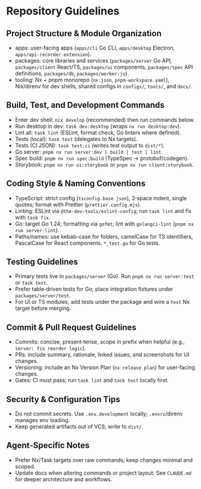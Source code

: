 # Repository Guidelines

## Project Structure & Module Organization
- apps: user-facing apps (`apps/cli` Go CLI, `apps/desktop` Electron, `apps/api-recorder-extension`).
- packages: core libraries and services (`packages/server` Go API, `packages/client` React/TS, `packages/ui` components, `packages/spec` API definitions, `packages/db`, `packages/worker-js`).
- tooling: Nx + pnpm monorepo (`nx.json`, `pnpm-workspace.yaml`), Nix/direnv for dev shells, shared configs in `configs/`, `tools/`, and `docs/`.

## Build, Test, and Development Commands
- Enter dev shell: `nix develop` (recommended) then run commands below.
- Run desktop in dev: `task dev:desktop` (wraps `nx run desktop:dev`).
- Lint all: `task lint` (ESLint, format check, Go linters where defined).
- Tests (local): `task test` (delegates to Nx targets).
- Tests (CI JSON): `task test:ci` (writes test output to `dist/*`).
- Go server: `pnpm nx run server:dev | build | test | lint`.
- Spec build: `pnpm nx run spec:build` (TypeSpec → protobuf/codegen).
- Storybook: `pnpm nx run ui:storybook` or `pnpm nx run client:storybook`.

## Coding Style & Naming Conventions
- TypeScript: strict config (`tsconfig.base.json`), 2‑space indent, single quotes; format with Prettier (`prettier.config.mjs`).
- Linting: ESLint via `@the-dev-tools/eslint-config`; run `task lint` and fix with `task fix`.
- Go: target Go 1.24; formatting via `gofmt`; lint with `golangci-lint` (`pnpm nx run server:lint`).
- Paths/names: use kebab-case for folders, camelCase for TS identifiers, PascalCase for React components, `*_test.go` for Go tests.

## Testing Guidelines
- Primary tests live in `packages/server` (Go). Run `pnpm nx run server:test` or `task test`.
- Prefer table‑driven tests for Go; place integration fixtures under `packages/server/test`.
- For UI or TS modules, add tests under the package and wire a `test` Nx target before merging.

## Commit & Pull Request Guidelines
- Commits: concise, present‑tense, scope in prefix when helpful (e.g., `server: fix reorder logic`).
- PRs: include summary, rationale, linked issues, and screenshots for UI changes.
- Versioning: include an Nx Version Plan (`nx release plan`) for user‑facing changes.
- Gates: CI must pass; run `task lint` and `task test` locally first.

## Security & Configuration Tips
- Do not commit secrets. Use `.env.development` locally; `.envrc`/direnv manages env loading.
- Keep generated artifacts out of VCS; write to `dist/`.

## Agent‑Specific Notes
- Prefer Nx/Task targets over raw commands; keep changes minimal and scoped.
- Update docs when altering commands or project layout. See `CLAUDE.md` for deeper architecture and workflows.
